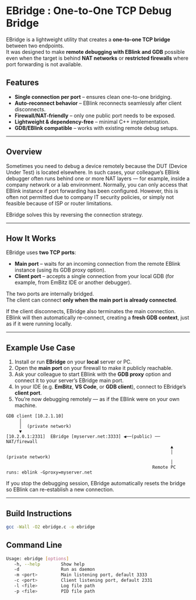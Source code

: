 # EBridge : One-to-One TCP Debug Bridge

EBridge is a lightweight utility that creates a **one-to-one TCP bridge** between two endpoints.  
It was designed to make **remote debugging with EBlink and GDB** possible even when the target
is behind **NAT networks** or **restricted firewalls** where port forwarding is not available.

## Features

-  **Single connection per port** – ensures clean one-to-one bridging.  
-  **Auto-reconnect behavior** – EBlink reconnects seamlessly after client disconnects.  
-  **Firewall/NAT-friendly** – only one public port needs to be exposed.  
-  **Lightweight & dependency-free** – minimal C++ implementation.  
-  **GDB/EBlink compatible** – works with existing remote debug setups.

---

## Overview

Sometimes you need to debug a device remotely because the DUT (Device Under Test) is located elsewhere.
In such cases, your colleague’s EBlink debugger often runs behind one or more NAT layers — for example, inside a company network or a lab environment.
Normally, you can only access that EBlink instance if port forwarding has been configured.
However, this is often not permitted due to company IT security policies, or simply not feasible because of ISP or router limitations.

EBridge solves this by reversing the connection strategy.

---

## How It Works

EBridge uses **two TCP ports**:

- **Main port** – waits for an incoming connection from the remote EBlink instance (using its GDB proxy option).  
- **Client port** – accepts a single connection from your local GDB (for example, from EmBitz IDE or another debugger).

The two ports are internally bridged.  
The client can connect **only when the main port is already connected**.

If the client disconnects, EBridge also terminates the main connection.  
EBlink will then automatically re-connect, creating a **fresh GDB context**, just as if it were running locally.

---

## Example Use Case

1. Install or run **EBridge** on your **local** server or PC.  
2. Open the **main port** on your firewall to make it publicly reachable.  
3. Ask your colleague to start EBlink with the **GDB proxy** option and connect it to your server’s EBridge main port.  
4. In your IDE (e.g. **EmBitz**, **VS Code**, or **GDB client**), connect to EBridge’s **client port**.  
5. You’re now debugging remotely — as if the EBlink were on your own machine.

```text
GDB client [10.2.1.10]
     │
     │  (private network)
     ▼
[10.2.0.1:2331]  EBridge [myserver.net:3333] ◀──(public) ── NAT/firewall 
                                                               ▲
                                                               │ (private network)
                                                               │
                                                        Remote PC runs: eblink -Gproxy=myserver.net
```                                                                   

If you stop the debugging session, EBridge automatically resets the bridge so EBlink can
re-establish a new connection.


---

## Build Instructions
```bash
gcc -Wall -O2 ebridge.c -o ebridge
```

## Command Line

```bash
Usage: ebridge [options]
   -h, --help        Show help
   -d                Run as daemon
   -m <port>         Main listening port, default 3333
   -c <port>         Client listening port, default 2331
   -l <file>         Log file path
   -p <file>         PID file path
